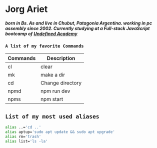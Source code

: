 # Jorg Ariet
***born in Bs. As and live in Chubut, Patagonia Argentina.
working in pc assembly since 2002.
Currently studying at a Full-stack JavaScript bootcamp of [Undefined Academy](https://undefined.academy/)***

### ``A list of my favorite Commands``

| Commands                 |            Description               |
|--------------------------|--------------------------------------|
|cl                        | clear                                |
|mk                        | make a dir                           |
|cd                        |Change directory                      |
|npmd|npm run dev|
|npms|npm start|
 ## ``List of my most used aliases``

```bash
alias ..='cd ..'
alias aptup='sudo apt update && sudo apt upgrade'
alias rm='trash'
alias list='ls -la'
```
